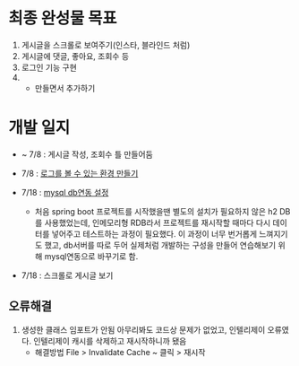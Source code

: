 
# 최종 완성물 목표
1. 게시글을 스크롤로 보여주기(인스타, 블라인드 처럼)
2. 게시글에 댓글, 좋아요, 조회수 등
3. 로그인 기능 구현
4. + 만들면서 추가하기
    
# 개발 일지
- ~ 7/8 : 게시글 작성, 조회수 틀 만들어둠
- 7/8 : [로그를 볼 수 있는 환경 만들기](https://github.com/smeil123/Spring_Study/blob/master/Spring/%EB%A1%9C%EA%B9%85%EC%84%A4%EC%A0%95.md)
- 7/18 : [mysql db연동 설정](https://github.com/smeil123/Spring_Study/blob/master/Spring/Mysql%20%EC%97%B0%EB%8F%99.md)
  * 처음 spring boot 프로젝트를 시작했을땐 별도의 설치가 필요하지 않은 h2 DB를 사용했었는데, 인메모리형 RDB라서
프로젝트를 재시작할 때마다 다시 데이터를 넣어주고 테스트하는 과정이 필요했다. 
이 과정이 너무 번거롭게 느껴지기도 했고, db서버를 따로 두어 실제처럼 개발하는 구성을 만들어 연습해보기 위해 mysql연동으로 바꾸기로 함.

- 7/18 : 스크롤로 게시글 보기


## 오류해결
1. 생성한 클래스 임포트가 안됨
아무리봐도 코드상 문제가 없었고, 인텔리제이 오류였다.
인텔리제이 캐시를 삭제하고 재시작하니까 됐음
    * 해결방법
        File > Invalidate Cache ~ 클릭 > 재시작